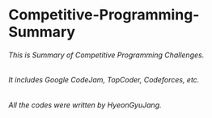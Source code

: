 # Competitive-Programming-Summary

###### This is Summary of Competitive Programming Challenges.
###### It includes Google CodeJam, TopCoder, Codeforces, etc.
###### All the codes were written by HyeonGyuJang.

